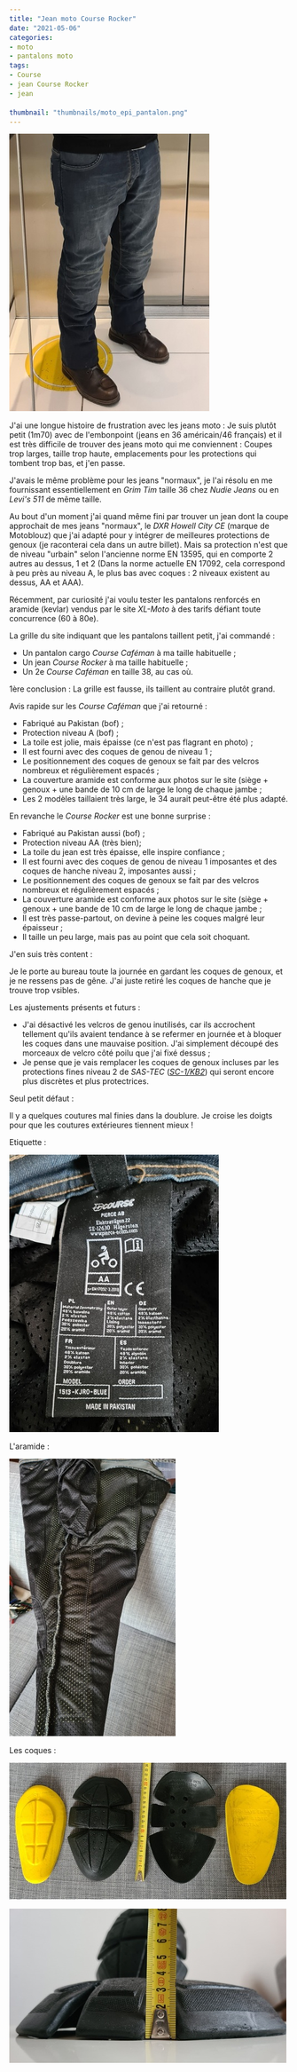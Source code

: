 ```yaml
---
title: "Jean moto Course Rocker"
date: "2021-05-06"
categories:
- moto
- pantalons moto
tags: 
- Course
- jean Course Rocker
- jean

thumbnail: "thumbnails/moto_epi_pantalon.png"
---
```


![:right](Course-rocker_jean_aramide_AA.jpg)

J'ai une longue histoire de frustration avec les jeans moto : Je suis plutôt petit (1m70) avec de l'embonpoint (jeans en 36 américain/46 français) et il est très difficile de trouver des jeans moto qui me conviennent : Coupes trop larges, taille trop haute, emplacements pour les protections qui tombent trop bas, et j'en passe.

J'avais le même problème pour les jeans "normaux", je l'ai résolu en me fournissant essentiellement en _Grim Tim_ taille 36 chez _Nudie Jeans_ ou en _Levi's 511_ de même taille.

Au bout d'un moment j'ai quand même fini par trouver un jean dont la coupe approchait de mes jeans "normaux", le _DXR Howell City CE_ (marque de Motoblouz) que j'ai adapté pour y intégrer de meilleures protections de genoux (je raconterai cela dans un autre billet). Mais sa protection n'est que de niveau "urbain" selon l'ancienne norme EN 13595, qui en comporte 2 autres au dessus, 1 et 2 (Dans la norme actuelle EN 17092, cela correspond à peu près au niveau A, le plus bas avec coques : 2 niveaux existent au dessus, AA et AAA).

Récemment, par curiosité j'ai voulu tester les pantalons renforcés en aramide (kevlar) vendus par le site _XL-Moto_ à des tarifs défiant toute concurrence (60 à 80e).

La grille du site indiquant que les pantalons taillent petit, j'ai commandé :

- Un pantalon cargo _Course Caféman_ à ma taille habituelle ;
- Un jean _Course Rocker_ à ma taille habituelle ;
- Un 2e _Course Caféman_ en taille 38, au cas où.

1ère conclusion : La grille est fausse, ils taillent au contraire plutôt grand.

Avis rapide sur les _Course Caféman_ que j'ai retourné :

- Fabriqué au Pakistan (bof) ;
- Protection niveau A (bof) ;
- La toile est jolie, mais épaisse (ce n'est pas flagrant en photo) ;
- Il est fourni avec des coques de genou de niveau 1 ;
- Le positionnement des coques de genoux se fait par des velcros nombreux et régulièrement espacés ;
- La couverture aramide est conforme aux photos sur le site (siège + genoux + une bande de 10 cm de large le long de chaque jambe ;
- Les 2 modèles taillaient très large, le 34 aurait peut-être été plus adapté.

En revanche le _Course Rocker_ est une bonne surprise :

- Fabriqué au Pakistan aussi (bof) ;
- Protection niveau AA (très bien);
- La toile du jean est très épaisse, elle inspire confiance ;
- Il est fourni avec des coques de genou de niveau 1 imposantes et des coques de hanche niveau 2, imposantes aussi ;
- Le positionnement des coques de genoux se fait par des velcros nombreux et régulièrement espacés ;
- La couverture aramide est conforme aux photos sur le site (siège + genoux + une bande de 10 cm de large le long de chaque jambe ;
- Il est très passe-partout, on devine à peine les coques malgré leur épaisseur ;
- Il taille un peu large, mais pas au point que cela soit choquant.

J'en suis très content :

Je le porte au bureau toute la journée en gardant les coques de genoux, et je ne ressens pas de gêne. J'ai juste retiré les coques de hanche que je trouve trop vsibles.

Les ajustements présents et futurs :

- J'ai désactivé les velcros de genou inutilisés, car ils accrochent tellement qu'ils avaient tendance à se refermer en journée et à bloquer les coques dans une mauvaise position. J'ai simplement découpé des morceaux de velcro côté poilu que j'ai fixé dessus ;
- Je pense que je vais remplacer les coques de genoux incluses par les protections fines niveau 2 de _SAS-TEC_ ([_SC-1/KB2_](https://www.sas-tec.de/en/products/sc-1-kb2-new/)) qui seront encore plus discrètes et plus protectrices.

Seul petit défaut :

Il y a quelques coutures mal finies dans la doublure. Je croise les doigts pour que les coutures extérieures tiennent mieux !

Etiquette :

![Course-rocker_jean_aramide_AA_etiquette](Course-rocker_jean_aramide_AA_etiquette.jpg)

L'aramide :

![Course-rocker_jean_aramide_AA_aramide_profil](Course-rocker_jean_aramide_AA_aramide_profil.jpg)

Les coques :

![Course-rocker_jean_aramide_AA_coques_fournies_niv1_genoux_et_niveau_2_hanche](Course-rocker_jean_aramide_AA_coques_fournies_niv1_genoux_et_niveau_2_hanche.jpg)

![Course-rocker_jean_aramide_AA_coques_fournies_niv1_genoux_epaisseur](Course-rocker_jean_aramide_AA_coques_fournies_niv1_genoux_epaisseur.jpg)

